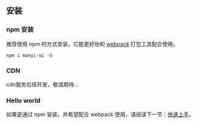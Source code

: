 ## 安装

### npm 安装

推荐使用 npm 的方式安装，它能更好地和 [webpack](https://webpack.js.org/) 打包工具配合使用。

```shell
npm i manyi-ui -S
```

### CDN

cdn服务后续开发，敬请期待...


### Hello world


如果是通过 npm 安装，并希望配合 webpack 使用，请阅读下一节：[快速上手](/#/zh-CN/component/quickstart)。
